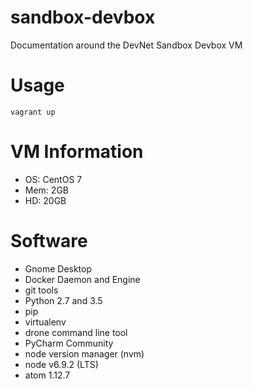 # sandbox-devbox
Documentation around the DevNet Sandbox Devbox VM

# Usage

`vagrant up`

# VM Information

* OS: CentOS 7
* Mem: 2GB
* HD: 20GB


# Software

* Gnome Desktop
* Docker Daemon and Engine
* git tools
* Python 2.7 and 3.5
* pip
* virtualenv
* drone command line tool
* PyCharm Community
* node version manager (nvm)
* node v6.9.2 (LTS)
* atom 1.12.7
